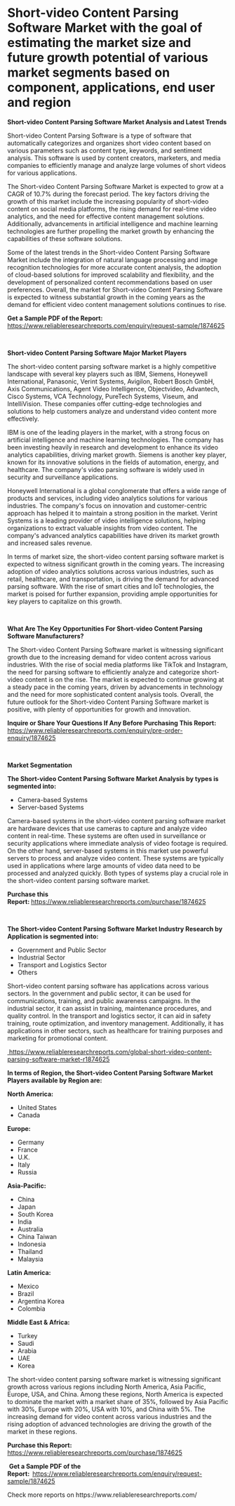 <p><h1>Short-video Content Parsing Software Market with the goal of estimating the market size and future growth potential of various market segments based on component, applications, end user and region</h1></p><p><strong>Short-video Content Parsing Software Market Analysis and Latest Trends</strong></p>
<p><p>Short-video Content Parsing Software is a type of software that automatically categorizes and organizes short video content based on various parameters such as content type, keywords, and sentiment analysis. This software is used by content creators, marketers, and media companies to efficiently manage and analyze large volumes of short videos for various applications.</p><p>The Short-video Content Parsing Software Market is expected to grow at a CAGR of 10.7% during the forecast period. The key factors driving the growth of this market include the increasing popularity of short-video content on social media platforms, the rising demand for real-time video analytics, and the need for effective content management solutions. Additionally, advancements in artificial intelligence and machine learning technologies are further propelling the market growth by enhancing the capabilities of these software solutions.</p><p>Some of the latest trends in the Short-video Content Parsing Software Market include the integration of natural language processing and image recognition technologies for more accurate content analysis, the adoption of cloud-based solutions for improved scalability and flexibility, and the development of personalized content recommendations based on user preferences. Overall, the market for Short-video Content Parsing Software is expected to witness substantial growth in the coming years as the demand for efficient video content management solutions continues to rise.</p></p>
<p><strong>Get a Sample PDF of the Report:&nbsp;</strong> <a href="https://www.reliableresearchreports.com/enquiry/request-sample/1874625">https://www.reliableresearchreports.com/enquiry/request-sample/1874625</a></p>
<p>&nbsp;</p>
<p><strong>Short-video Content Parsing Software Major Market Players</strong></p>
<p><p>The short-video content parsing software market is a highly competitive landscape with several key players such as IBM, Siemens, Honeywell International, Panasonic, Verint Systems, Avigilon, Robert Bosch GmbH, Axis Communications, Agent Video Intelligence, Objectvideo, Advantech, Cisco Systems, VCA Technology, PureTech Systems, Viseum, and IntelliVision. These companies offer cutting-edge technologies and solutions to help customers analyze and understand video content more effectively.</p><p>IBM is one of the leading players in the market, with a strong focus on artificial intelligence and machine learning technologies. The company has been investing heavily in research and development to enhance its video analytics capabilities, driving market growth. Siemens is another key player, known for its innovative solutions in the fields of automation, energy, and healthcare. The company's video parsing software is widely used in security and surveillance applications.</p><p>Honeywell International is a global conglomerate that offers a wide range of products and services, including video analytics solutions for various industries. The company's focus on innovation and customer-centric approach has helped it to maintain a strong position in the market. Verint Systems is a leading provider of video intelligence solutions, helping organizations to extract valuable insights from video content. The company's advanced analytics capabilities have driven its market growth and increased sales revenue.</p><p>In terms of market size, the short-video content parsing software market is expected to witness significant growth in the coming years. The increasing adoption of video analytics solutions across various industries, such as retail, healthcare, and transportation, is driving the demand for advanced parsing software. With the rise of smart cities and IoT technologies, the market is poised for further expansion, providing ample opportunities for key players to capitalize on this growth.</p></p>
<p>&nbsp;</p>
<p><strong>What Are The Key Opportunities For Short-video Content Parsing Software Manufacturers?</strong></p>
<p><p>The Short-video Content Parsing Software market is witnessing significant growth due to the increasing demand for video content across various industries. With the rise of social media platforms like TikTok and Instagram, the need for parsing software to efficiently analyze and categorize short-video content is on the rise. The market is expected to continue growing at a steady pace in the coming years, driven by advancements in technology and the need for more sophisticated content analysis tools. Overall, the future outlook for the Short-video Content Parsing Software market is positive, with plenty of opportunities for growth and innovation.</p></p>
<p><strong>Inquire or Share Your Questions If Any Before Purchasing This Report:</strong> <a href="https://www.reliableresearchreports.com/enquiry/pre-order-enquiry/1874625">https://www.reliableresearchreports.com/enquiry/pre-order-enquiry/1874625</a></p>
<p>&nbsp;</p>
<p><strong>Market Segmentation</strong></p>
<p><strong>The Short-video Content Parsing Software Market Analysis by types is segmented into:</strong></p>
<p><ul><li>Camera-based Systems</li><li>Server-based Systems</li></ul></p>
<p><p>Camera-based systems in the short-video content parsing software market are hardware devices that use cameras to capture and analyze video content in real-time. These systems are often used in surveillance or security applications where immediate analysis of video footage is required. On the other hand, server-based systems in this market use powerful servers to process and analyze video content. These systems are typically used in applications where large amounts of video data need to be processed and analyzed quickly. Both types of systems play a crucial role in the short-video content parsing software market.</p></p>
<p><strong>Purchase this Report:&nbsp;</strong><a href="https://www.reliableresearchreports.com/purchase/1874625">https://www.reliableresearchreports.com/purchase/1874625</a></p>
<p>&nbsp;</p>
<p><strong>The Short-video Content Parsing Software Market Industry Research by Application is segmented into:</strong></p>
<p><ul><li>Government and Public Sector</li><li>Industrial Sector</li><li>Transport and Logistics Sector</li><li>Others</li></ul></p>
<p><p>Short-video content parsing software has applications across various sectors. In the government and public sector, it can be used for communications, training, and public awareness campaigns. In the industrial sector, it can assist in training, maintenance procedures, and quality control. In the transport and logistics sector, it can aid in safety training, route optimization, and inventory management. Additionally, it has applications in other sectors, such as healthcare for training purposes and marketing for promotional content.</p></p>
<p><a href="https://www.reliableresearchreports.com/global-short-video-content-parsing-software-market-r1874625">&nbsp;https://www.reliableresearchreports.com/global-short-video-content-parsing-software-market-r1874625</a></p>
<p><strong>In terms of Region, the Short-video Content Parsing Software Market Players available by Region are:</strong></p>
<p>
    <p> <strong> North America: </strong>
        <ul>
            <li>United States</li>
            <li>Canada</li>
        </ul>
        </p> 
    <p> <strong> Europe: </strong>
        <ul>
            <li>Germany</li>
            <li>France</li>
            <li>U.K.</li>
            <li>Italy</li>
            <li>Russia</li>
        </ul>
        </p> 
    <p> <strong> Asia-Pacific: </strong>
        <ul>
            <li>China</li>
            <li>Japan</li>
            <li>South Korea</li>
            <li>India</li>
            <li>Australia</li>
            <li>China Taiwan</li>
            <li>Indonesia</li>
            <li>Thailand</li>
            <li>Malaysia</li>
        </ul>
        </p> 
    <p> <strong> Latin America: </strong>
        <ul>
            <li>Mexico</li>
            <li>Brazil</li>
            <li>Argentina Korea</li>
            <li>Colombia</li>
        </ul>
        </p> 
    <p> <strong> Middle East & Africa: </strong>
        <ul>
            <li>Turkey</li>
            <li>Saudi</li>
            <li>Arabia</li>
            <li>UAE</li>
            <li>Korea</li>
        </ul>
    </p>
    </p>
<p><p>The short-video content parsing software market is witnessing significant growth across various regions including North America, Asia Pacific, Europe, USA, and China. Among these regions, North America is expected to dominate the market with a market share of 35%, followed by Asia Pacific with 30%, Europe with 20%, USA with 10%, and China with 5%. The increasing demand for video content across various industries and the rising adoption of advanced technologies are driving the growth of the market in these regions.</p></p>
<p><strong>Purchase this Report: </strong><a href="https://www.reliableresearchreports.com/purchase/1874625">https://www.reliableresearchreports.com/purchase/1874625</a></p>
<p>&nbsp;<strong>Get a Sample PDF of the Report:&nbsp;&nbsp;</strong><a href="https://www.reliableresearchreports.com/enquiry/request-sample/1874625">https://www.reliableresearchreports.com/enquiry/request-sample/1874625</a></p>
<p><strong></strong></p>
<p>Check more reports on https://www.reliableresearchreports.com/</p>